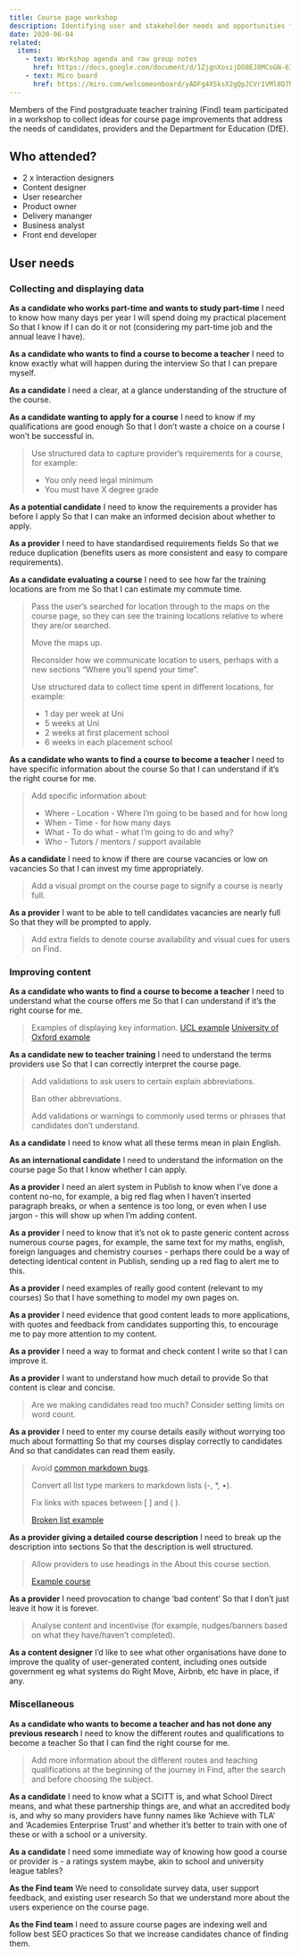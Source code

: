 ```yaml
---
title: Course page workshop
description: Identifying user and stakeholder needs and opportunities for course page improvements
date: 2020-06-04
related:
  items:
    - text: Workshop agenda and raw group notes
      href: https://docs.google.com/document/d/1ZjgnXosijDO8EJ8MCoGN-6IaJXNu0_A225oY1QqaCmo/edit?usp=sharing
    - text: Miro board
      href: https://miro.com/welcomeonboard/yADFg4XSksX2gQpJCVr1VMl8Q7hYYV0TaDUKObyCYuZp2Mam2b1K65efFUBhEY3b
---
```


Members of the Find postgraduate teacher training (Find) team participated in a workshop to collect ideas for course page improvements that address the needs of candidates, providers and the Department for Education (DfE).

## Who attended?

- 2 x Interaction designers
- Content designer
- User researcher
- Product owner
- Delivery mananger
- Business analyst
- Front end developer

## User needs

### Collecting and displaying data

**As a candidate who works part-time and wants to study part-time**
I need to know how many days per year I will spend doing my practical placement
So that I know if I can do it or not (considering my part-time job and the annual leave I have).

**As a candidate who wants to find a course to become a teacher**
I need to know exactly what will happen during the interview
So that I can prepare myself.

**As a candidate**
I need a clear, at a glance understanding of the structure of the course.

**As a candidate wanting to apply for a course**
I need to know if my qualifications are good enough
So that I don’t waste a choice on a course I won’t be successful in.

> Use structured data to capture provider’s requirements for a course, for example:
>
> - You only need legal minimum
> - You must have X degree grade

**As a potential candidate**
I need to know the requirements a provider has before I apply
So that I can make an informed decision about whether to apply.

**As a provider**
I need to have standardised requirements fields
So that we reduce duplication (benefits users as more consistent and easy to compare requirements).

**As a candidate evaluating a course**
I need to see how far the training locations are from me
So that I can estimate my commute time.

> Pass the user’s searched for location through to the maps on the course page, so they can see the training locations relative to where they are/or searched.
>
> Move the maps up.
>
> Reconsider how we communicate location to users, perhaps with a new sections “Where you’ll spend your time”.
>
> Use structured data to collect time spent in different locations, for example:
>
> - 1 day per week at Uni
> - 5 weeks at Uni
> - 2 weeks at first placement school
> - 6 weeks in each placement school

**As a candidate who wants to find a course to become a teacher**
I need to have specific information about the course
So that I can understand if it’s the right course for me.

> Add specific information about:
>
> - Where - Location - Where I’m going to be based and for how long
> - When - Time - for how many days
> - What - To do what - what I’m going to do and why?
> - Who - Tutors / mentors / support available

**As a candidate**
I need to know if there are course vacancies or low on vacancies
So that I can invest my time appropriately.

> Add a visual prompt on the course page to signify a course is nearly full.

**As a provider**
I want to be able to tell candidates vacancies are nearly full
So that they will be prompted to apply.

> Add extra fields to denote course availability and visual cues for users on Find.

### Improving content

**As a candidate who wants to find a course to become a teacher**
I need to understand what the course offers me
So that I can understand if it’s the right course for me.

> Examples of displaying key information.
> [UCL example](https://www.ucl.ac.uk/ioe/courses/teacher-training/mathematics-pgce) [University of Oxford example](http://www.education.ox.ac.uk/programmes/pgce/)

**As a candidate new to teacher training**
I need to understand the terms providers use
So that I can correctly interpret the course page.

> Add validations to ask users to certain explain abbreviations.
>
> Ban other abbreviations.
>
> Add validations or warnings to commonly used terms or phrases that candidates don’t understand.

**As a candidate**
I need to know what all these terms mean in plain English.

**As an international candidate**
I need to understand the information on the course page
So that I know whether I can apply.

**As a provider**
I need an alert system in Publish to know when I’ve done a content no-no, for example, a big red flag when I haven’t inserted paragraph breaks, or when a sentence is too long, or even when I use jargon - this will show up when I’m adding content.

**As a provider**
I need to know that it’s not ok to paste generic content across numerous course pages, for example, the same text for my maths, english, foreign languages and chemistry courses - perhaps there could be a way of detecting identical content in Publish, sending up a red flag to alert me to this.

**As a provider**
I need examples of really good content (relevant to my courses)
So that I have something to model my own pages on.

**As a provider**
I need evidence that good content leads to more applications, with quotes and feedback from candidates supporting this, to encourage me to pay more attention to my content.

**As a provider**
I need a way to format and check content I write so that I can improve it.

**As a provider**
I want to understand how much detail to provide
So that content is clear and concise.

> Are we making candidates read too much? Consider setting limits on word count.

**As a provider**
I need to enter my course details easily without worrying too much about formatting
So that my courses display correctly to candidates
And so that candidates can read them easily.

> Avoid [common markdown bugs](https://github.com/DFE-Digital/manage-courses-ui/issues/188).
>
> Convert all list type markers to markdown lists (-, *, •).
>
> Fix links with spaces between [ ] and ( ).
>
> [Broken list example](https://www.find-postgraduate-teacher-training.service.gov.uk/course/E28/2M8K#section-entry)

**As a provider giving a detailed course description**
I need to break up the description into sections
So that the description is well structured.

> Allow providers to use headings in the About this course section.
>
> [Example course](https://www.find-postgraduate-teacher-training.service.gov.uk/course/1EL/2VP3)

**As a provider**
I need provocation to change ‘bad content’
So that I don’t just leave it how it is forever.

> Analyse content and incentivise (for example, nudges/banners based on what they have/haven’t completed).

**As a content designer**
I’d like to see what other organisations have done to improve the quality of user-generated content, including ones outside government eg what systems do Right Move, Airbnb, etc have in place, if any.

### Miscellaneous

**As a candidate who wants to become a teacher and has not done any previous research**
I need to know the different routes and qualifications to become a teacher
So that I can find the right course for me.

> Add more information about the different routes and teaching qualifications at the beginning of the journey in Find, after the search and before choosing the subject.

**As a candidate**
I need to know what a SCITT is, and what School Direct means, and what these partnership things are, and what an accredited body is, and why so many providers have funny names like ‘Achieve with TLA’ and ‘Academies Enterprise Trust’ and whether it’s better to train with one of these or with a school or a university.

**As a candidate**
I need some immediate way of knowing how good a course or provider is - a ratings system maybe, akin to school and university league tables?

**As the Find team**
We need to consolidate survey data, user support feedback, and existing user research
So that we understand more about the users experience on the course page.

**As the Find team**
I need to assure course pages are indexing well and follow best SEO practices
So that we increase candidates chance of finding them.
